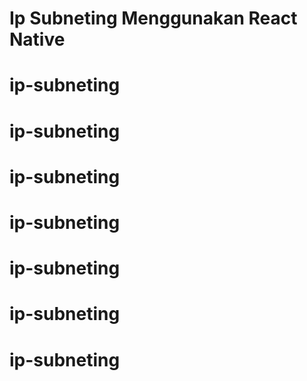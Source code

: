 # Ip Subneting Menggunakan React Native
# ip-subneting
# ip-subneting
# ip-subneting
# ip-subneting
# ip-subneting
# ip-subneting
# ip-subneting
